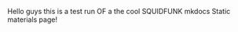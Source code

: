 Hello guys this is a test run
      OF 
          a
             the cool
             SQUIDFUNK mkdocs Static materials page!